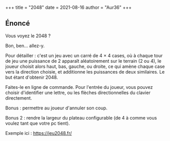 +++
title = "2048"
date = 2021-08-16
author = "Aur36"
+++

## Énoncé

Vous voyez le 2048 ?

Bon, ben... allez-y.

Pour détailler : c'est un jeu avec un carré de 4 × 4 cases, où à chaque tour de
jeu une puissance de 2 apparaît aléatoirement sur le terrain (2 ou 4), le joueur
choisit alors haut, bas, gauche, ou droite, ce qui amène chaque case vers la
direction choisie, et additionne les puissances de deux similaires. Le but étant
d'obtenir 2048.

Faites-le en ligne de commande. Pour l'entrée du joueur, vous pouvez choisir
d'identifier une lettre, ou les flèches directionnelles du clavier directement.

Bonus : permettre au joueur d'annuler son coup.

Bonus 2 : rendre la largeur du plateau configurable (de 4 à comme vous voulez
tant que votre pc tient).

Exemple ici : https://jeu2048.fr/

